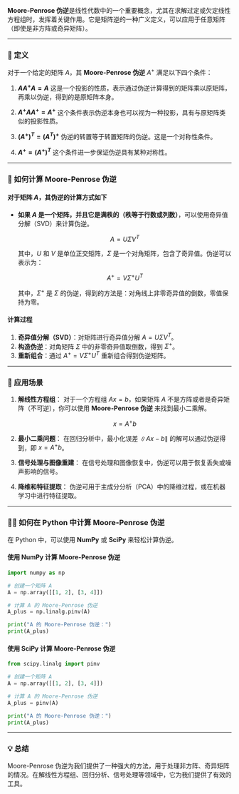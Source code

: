 **Moore-Penrose 伪逆**是线性代数中的一个重要概念，尤其在求解过定或欠定线性方程组时，发挥着关键作用。它是矩阵逆的一种广义定义，可以应用于任意矩阵（即使是非方阵或奇异矩阵）。

---

### 📖 定义

对于一个给定的矩阵 $A$，其 **Moore-Penrose 伪逆** $A^+$ 满足以下四个条件：

1. **$A A^+ A = A$**
   这是一个投影的性质，表示通过伪逆计算得到的矩阵乘以原矩阵，再乘以伪逆，得到的是原矩阵本身。

2. **$A^+ A A^+ = A^+$**
   这个条件表示伪逆本身也可以视为一种投影，具有与原矩阵类似的投影性质。

3. **$(A^+)^T = (A^T)^+$**
   伪逆的转置等于转置矩阵的伪逆。这是一个对称性条件。

4. **$A^+ = (A^+)^T$**
   这个条件进一步保证伪逆具有某种对称性。

---

### 🧮 如何计算 Moore-Penrose 伪逆

#### 对于矩阵 $A$，其伪逆的计算方式如下

* **如果 $A$ 是一个矩阵，并且它是满秩的（秩等于行数或列数）**，可以使用奇异值分解（SVD）来计算伪逆。

  $$
  A = U \Sigma V^T
  $$

  其中，$U$ 和 $V$ 是单位正交矩阵，$\Sigma$ 是一个对角矩阵，包含了奇异值。伪逆可以表示为：

  $$
  A^+ = V \Sigma^+ U^T
  $$

  其中，$\Sigma^+$ 是 $\Sigma$ 的伪逆，得到的方法是：对角线上非零奇异值的倒数，零值保持为零。

#### 计算过程

1. **奇异值分解（SVD）**：对矩阵进行奇异值分解 $A = U \Sigma V^T$。
2. **构造伪逆**：对角矩阵 $\Sigma$ 中的非零奇异值取倒数，得到 $\Sigma^+$。
3. **重新组合**：通过 $A^+ = V \Sigma^+ U^T$ 重新组合得到伪逆矩阵。

---

### 🌟 应用场景

1. **解线性方程组**：
   对于一个方程组 $A x = b$，如果矩阵 $A$ 不是方阵或者是奇异矩阵（不可逆），你可以使用 **Moore-Penrose 伪逆** 来找到最小二乘解。

   $$
   x = A^+ b
   $$

2. **最小二乘问题**：
   在回归分析中，最小化误差 $\| A x - b \|$ 的解可以通过伪逆得到，即 $x = A^+ b$。

3. **信号处理与图像重建**：
   在信号处理和图像恢复中，伪逆可以用于恢复丢失或噪声影响的信号。

4. **降维和特征提取**：
   伪逆可用于主成分分析（PCA）中的降维过程，或在机器学习中进行特征提取。

---

### 🧑‍💻 如何在 Python 中计算 Moore-Penrose 伪逆

在 Python 中，可以使用 **NumPy** 或 **SciPy** 来轻松计算伪逆。

#### 使用 **NumPy** 计算 Moore-Penrose 伪逆

```python
import numpy as np

# 创建一个矩阵 A
A = np.array([[1, 2], [3, 4]])

# 计算 A 的 Moore-Penrose 伪逆
A_plus = np.linalg.pinv(A)

print("A 的 Moore-Penrose 伪逆：")
print(A_plus)
```

#### 使用 **SciPy** 计算 Moore-Penrose 伪逆

```python
from scipy.linalg import pinv

# 创建一个矩阵 A
A = np.array([[1, 2], [3, 4]])

# 计算 A 的 Moore-Penrose 伪逆
A_plus = pinv(A)

print("A 的 Moore-Penrose 伪逆：")
print(A_plus)
```

---

### 💡 总结

Moore-Penrose 伪逆为我们提供了一种强大的方法，用于处理非方阵、奇异矩阵的情况。在解线性方程组、回归分析、信号处理等领域中，它为我们提供了有效的工具。

